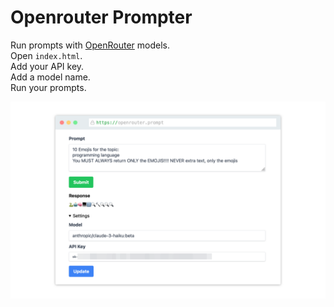 # Openrouter Prompter

Run prompts with [OpenRouter](https://openrouter.ai) models.  
Open `index.html`.  
Add your API key.  
Add a model name.  
Run your prompts.  

![Screenshot](screenshot.png)
